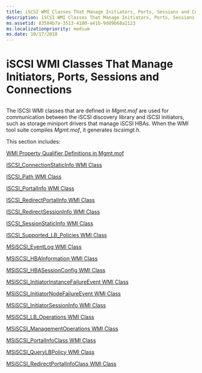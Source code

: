 ```yaml
---
title: iSCSI WMI Classes That Manage Initiators, Ports, Sessions and Connections
description: iSCSI WMI Classes That Manage Initiators, Ports, Sessions and Connections
ms.assetid: 83584b7a-3513-4180-a41b-9dd9b68a2123
ms.localizationpriority: medium
ms.date: 10/17/2018
---
```


# iSCSI WMI Classes That Manage Initiators, Ports, Sessions and Connections


## <span id="ddk_iscsi_wmi_classes_that_define_the_interface_between_the_iscsi_disc"></span><span id="DDK_ISCSI_WMI_CLASSES_THAT_DEFINE_THE_INTERFACE_BETWEEN_THE_ISCSI_DISC"></span>


The iSCSI WMI classes that are defined in *Mgmt.mof* are used for communication between the iSCSI discovery library and iSCSI initiators, such as storage miniport drivers that manage iSCSI HBAs. When the WMI tool suite compiles *Mgmt.mof*, it generates *Iscsimgt.h*.

This section includes:

[WMI Property Qualifier Definitions in Mgmt.mof](wmi-property-qualifier-definitions-in-mgmt-mof.md)

[ISCSI\_ConnectionStaticInfo WMI Class](iscsi-connectionstaticinfo-wmi-class.md)

[ISCSI\_Path WMI Class](iscsi-path-wmi-class.md)

[ISCSI\_PortalInfo WMI Class](iscsi-portalinfo-wmi-class.md)

[ISCSI\_RedirectPortalInfo WMI Class](iscsi-redirectportalinfo-wmi-class.md)

[ISCSI\_RedirectSessionInfo WMI Class](iscsi-redirectsessioninfo-wmi-class.md)

[ISCSI\_SessionStaticInfo WMI Class](iscsi-sessionstaticinfo-wmi-class.md)

[ISCSI\_Supported\_LB\_Policies WMI Class](iscsi-supported-lb-policies-wmi-class.md)

[MSiSCSI\_EventLog WMI Class](msiscsi-eventlog-wmi-class.md)

[MSiSCSI\_HBAInformation WMI Class](msiscsi-hbainformation-wmi-class.md)

[MSiSCSI\_HBASessionConfig WMI Class](msiscsi-hbasessionconfig-wmi-class.md)

[MSiSCSI\_InitiatorInstanceFailureEvent WMI Class](msiscsi-initiatorinstancefailureevent-wmi-class.md)

[MSiSCSI\_InitiatorNodeFailureEvent WMI Class](msiscsi-initiatornodefailureevent-wmi-class.md)

[MSiSCSI\_InitiatorSessionInfo WMI Class](msiscsi-initiatorsessioninfo-wmi-class.md)

[MSiSCSI\_LB\_Operations WMI Class](msiscsi-lb-operations-wmi-class.md)

[MSiSCSI\_ManagementOperations WMI Class](msiscsi-managementoperations-wmi-class.md)

[MSiSCSI\_PortalInfoClass WMI Class](msiscsi-portalinfoclass-wmi-class.md)

[MSiSCSI\_QueryLBPolicy WMI Class](msiscsi-querylbpolicy-wmi-class.md)

[MSiSCSI\_RedirectPortalInfoClass WMI Class](msiscsi-redirectportalinfoclass-wmi-class.md)

 

 





